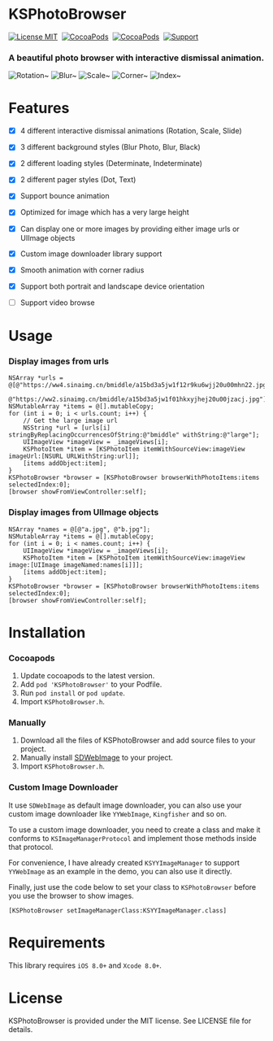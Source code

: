 KSPhotoBrowser
==============
[![License MIT](https://img.shields.io/badge/license-MIT-green.svg?style=flat)](https://raw.githubusercontent.com/skx926/KSPhotoBrowser/master/LICENSE)&nbsp;
[![CocoaPods](http://img.shields.io/cocoapods/v/KSPhotoBrowser.svg?style=flat)](http://cocoapods.org/?q=KSPhotoBrowser)&nbsp;
[![CocoaPods](http://img.shields.io/cocoapods/p/KSPhotoBrowser.svg?style=flat)](http://cocoapods.org/?q=KSPhotoBrowser)&nbsp;
[![Support](https://img.shields.io/badge/support-iOS%208.0%2B%20-blue.svg?style=flat)](https://www.apple.com/nl/ios/)&nbsp;

### A beautiful photo browser with interactive dismissal animation.

![Rotation~](https://raw.github.com/skx926/KSPhotoBrowser/master/Demo/Rotation.gif)
![Blur~](https://raw.github.com/skx926/KSPhotoBrowser/master/Demo/Blur.gif)
![Scale~](https://raw.github.com/skx926/KSPhotoBrowser/master/Demo/Scale.gif)
![Corner~](https://raw.github.com/skx926/KSPhotoBrowser/master/Demo/Corner.gif)
![Index~](https://raw.github.com/skx926/KSPhotoBrowser/master/Demo/Index.png)


Features
==============
- [x] 4 different interactive dismissal animations (Rotation, Scale, Slide)
- [x] 3 different background styles (Blur Photo, Blur, Black)
- [x] 2 different loading styles (Determinate, Indeterminate)
- [x] 2 different pager styles (Dot, Text)
- [x] Support bounce animation
- [x] Optimized for image which has a very large height
- [x] Can display one or more images by providing either image urls or UIImage objects
- [x] Custom image downloader library support
- [x] Smooth animation with corner radius
- [x] Support both portrait and landscape device orientation
- [ ] Support video browse


Usage
==============
### Display images from urls
```objc
NSArray *urls = @[@"https://ww4.sinaimg.cn/bmiddle/a15bd3a5jw1f12r9ku6wjj20u00mhn22.jpg",
                  @"https://ww2.sinaimg.cn/bmiddle/a15bd3a5jw1f01hkxyjhej20u00jzacj.jpg"];
NSMutableArray *items = @[].mutableCopy;
for (int i = 0; i < urls.count; i++) {
    // Get the large image url
    NSString *url = [urls[i] stringByReplacingOccurrencesOfString:@"bmiddle" withString:@"large"];
    UIImageView *imageView = _imageViews[i];
    KSPhotoItem *item = [KSPhotoItem itemWithSourceView:imageView imageUrl:[NSURL URLWithString:url]];
    [items addObject:item];
}
KSPhotoBrowser *browser = [KSPhotoBrowser browserWithPhotoItems:items selectedIndex:0];
[browser showFromViewController:self];
```

### Display images from UIImage objects
```objc
NSArray *names = @[@"a.jpg", @"b.jpg"];
NSMutableArray *items = @[].mutableCopy;
for (int i = 0; i < names.count; i++) {
    UIImageView *imageView = _imageViews[i];
    KSPhotoItem *item = [KSPhotoItem itemWithSourceView:imageView image:[UIImage imageNamed:names[i]]];
    [items addObject:item];
}
KSPhotoBrowser *browser = [KSPhotoBrowser browserWithPhotoItems:items selectedIndex:0];
[browser showFromViewController:self];
```

Installation
==============
### Cocoapods
1. Update cocoapods to the latest version.
2. Add `pod 'KSPhotoBrowser'` to your Podfile.
3. Run `pod install` or `pod update`.
4. Import `KSPhotoBrowser.h`.


### Manually
1. Download all the files of KSPhotoBrowser and add source files to your project.
2. Manually install [SDWebImage](https://github.com/rs/SDWebImage) to your project.
3. Import `KSPhotoBrowser.h`.

### Custom Image Downloader
It use `SDWebImage` as default image downloader, you can also use your custom image downloader like `YYWebImage`, `Kingfisher` and so on.

To use a custom image downloader, you need to create a class and make it conforms to `KSImageManagerProtocol` and implement those methods inside that protocol.

For convenience, I have already created `KSYYImageManager` to support `YYWebImage` as an example in the demo, you can also use it directly.

Finally, just use the code below to set your class to `KSPhotoBrowser` before you use the browser to show images.

```objc
[KSPhotoBrowser setImageManagerClass:KSYYImageManager.class]
```

Requirements
==============
This library requires `iOS 8.0+` and `Xcode 8.0+`.


License
==============
KSPhotoBrowser is provided under the MIT license. See LICENSE file for details.
